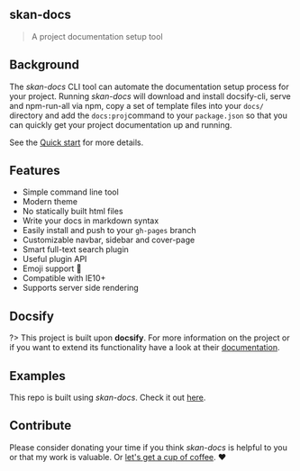 ## skan-docs

> A project documentation setup tool

## Background

The _skan-docs_ CLI tool can automate the documentation setup process for your project.  Running _skan-docs_ will download and install docsify-cli, serve and npm-run-all via npm, copy a set of template files into your `docs/` directory and add the `docs:proj`command to your `package.json` so that you can quickly get your project documentation up and running.

See the [Quick start](quickstart.md) for more details.

## Features

* Simple command line tool
* Modern theme
* No statically built html files
* Write your docs in markdown syntax
* Easily install and push to your `gh-pages` branch
* Customizable navbar, sidebar and cover-page
* Smart full-text search plugin
* Useful plugin API
* Emoji support :rocket:
* Compatible with IE10+
* Supports server side rendering


## Docsify
?> This project is built upon **docsify**. For more information on the project or if you want to extend its functionality have a look at their [documentation](https://docsify.js.org/#/).

## Examples

This repo is built using _skan-docs_.  Check it out [here](https://github.com/skan-io/docs).

## Contribute

Please consider donating your time if you think _skan-docs_ is helpful to you or that my work is valuable. Or [let's get a cup of coffee](https://github.com/nickmanks/). :heart:
